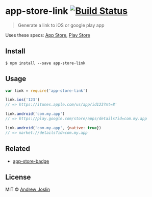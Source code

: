 # app-store-link [![Build Status](https://travis-ci.org/ajoslin/app-store-link.svg?branch=master)](https://travis-ci.org/ajoslin/app-store-link)

> Generate a link to iOS or google play app

Uses these specs: [App Store](https://developer.apple.com/library/ios/qa/qa1633/_index.html), [Play Store](http://developer.android.com/distribute/tools/promote/linking.html#android-app)

## Install

```
$ npm install --save app-store-link
```

## Usage

```js
var link = require('app-store-link')

link.ios('123')
// => https://itunes.apple.com/us/app/id123?mt=8'

link.android('com.my.app')
// => https://play.google.com/store/apps/details?id=com.my.app

link.android('com.my.app', {native: true})
// => market://details?id=com.my.app
```

## Related

- [app-store-badge](https://github.com/ajoslin/app-store-badge)

## License

MIT © [Andrew Joslin](http://ajoslin.com)
